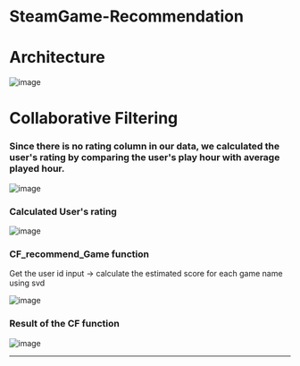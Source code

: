 # SteamGame-Recommendation

<h1>Architecture</h1>

![image](https://user-images.githubusercontent.com/84762786/204170753-ed04eacb-6927-46da-8277-de21411a9c67.png)

<h1>Collaborative Filtering</h1>

<h3>Since there is no rating column in our data, we calculated the user's rating by comparing the user's play hour with average played hour.</h3>

![image](https://user-images.githubusercontent.com/84762786/204191946-4ba25939-46a7-4600-b44b-ef94986bb432.png)

<h3>Calculated User's rating</h3>

![image](https://user-images.githubusercontent.com/84762786/204191995-96ecf851-b5e9-4fe6-94b2-1b7097e699ca.png)

<h3>CF_recommend_Game function </h3>
<p>Get the user id input -> calculate the estimated score for each game name using svd</p>  

![image](https://user-images.githubusercontent.com/84762786/204191549-bae01bbf-9bcf-4d21-8a50-5eaf225af9d9.png)

<h3>Result of the CF function </h3>

![image](https://user-images.githubusercontent.com/84762786/204192022-228366cf-9bd0-4574-b0c5-e30bede288d2.png)

--------------------------------------------------------------------------------------------------------------------------------
